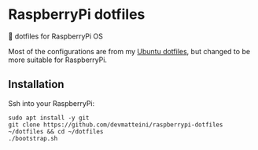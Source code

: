 # RaspberryPi dotfiles

:wrench: dotfiles for RaspberryPi OS

Most of the configurations are from my [Ubuntu dotfiles](https://github.com/devmatteini/dotfiles), but changed to be more suitable for RaspberryPi.

## Installation

Ssh into your RaspberryPi:

```shell
sudo apt install -y git
git clone https://github.com/devmatteini/raspberrypi-dotfiles ~/dotfiles && cd ~/dotfiles
./bootstrap.sh
```
